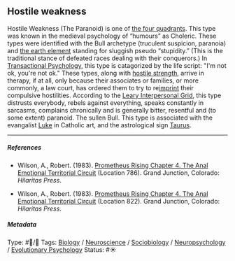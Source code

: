## Hostile weakness

Hostile Weakness (The Paranoid) is one of [the four quadrants](The%20four%20quadrants.md). This type was known in the medieval psychology of “humours” as Choleric. These types were identified with the Bull archetype (truculent suspicion, paranoia) and [the earth element](The%20earth%20element.md) standing for sluggish pseudo “stupidity.” (This is the traditional stance of defeated races dealing with their conquerors.) In [Transactional Psychology](), this type is catagorized by the life script: "I'm not ok, you're not ok." These types, along with [hostile strength](Hostile%20strength.md), arrive in therapy, if at all, only because their associates or families, or more commonly, a law court, has ordered them to try to re[imprint](Imprint.md) their compulsive hostilities. According to the [Leary Interpersonal Grid](Leary%20Interpersonal%20Grid.md), this type distrusts everybody, rebels against everything, speaks constantly in sarcasms, complains chronically and is generally bitter, resentful and (to some extent) paranoid. The sullen Bull. This type is associated with the evangalist [Luke]() in Catholic art, and the astrological sign [Taurus](). 

---

##### References

* Wilson, A., Robert. (1983). [Prometheus Rising Chapter 4. The Anal Emotional Territorial Circuit](Prometheus%20Rising%20Chapter%204.%20The%20Anal%20Emotional%20Territorial%20Circuit.md) (Location 786). Grand Junction, Colorado: *Hilaritas Press*.

* Wilson, A., Robert. (1983). [Prometheus Rising Chapter 4. The Anal Emotional Territorial Circuit](Prometheus%20Rising%20Chapter%204.%20The%20Anal%20Emotional%20Territorial%20Circuit.md) (Location 822). Grand Junction, Colorado: *Hilaritas Press*.

##### Metadata

Type: #🔵/🔵 
Tags: [Biology]() / [Neuroscience](Neuroscience.md) / [Sociobiology]() / [Neuropsychology](Neuropsychology.md) / [Evolutionary Psychology]()
Status: #☀️ 
